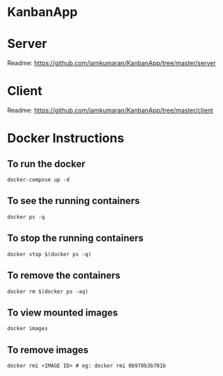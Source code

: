# KanbanApp

# Server
Readme: https://github.com/iamkumaran/KanbanApp/tree/master/server

# Client
Readme: https://github.com/iamkumaran/KanbanApp/tree/master/client

# Docker Instructions

## To run the docker
```
docker-compose up -d
```

## To see the running containers
```
docker ps -q
```

## To stop the running containers
```
docker stop $(docker ps -q)
```

## To remove the containers
```
docker rm $(docker ps -aq)
```

## To view mounted images
```
docker images
```

## To remove images
```
docker rmi <IMAGE ID> # eg: docker rmi 0b970b3b701b
```

